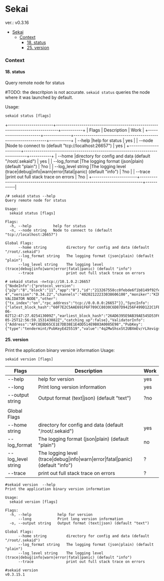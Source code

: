 # Sekai
ver.: v0.3.16
               
- [Sekai](#sekai)
    - [Context](#context)
      - [18. status](#18-status)
      - [25. version](#25-version)
### Context

#### 18. status
Query remote node for status

#TODO: the descritpion is not accurate. `sekaid status` queries the node where it was launched by default.

Usage:
```
sekaid status [flags]
```
+-----------------------+-------------------------------------------------------------------------------+-----------+
|   Flags               |                                   Description                                 |   Work    |
+-----------------------+--------------+----------------------------------------------------------------+-----------+
|   --help              |help for status                                                                |   yes     |
|   --node              |Node to connect to (default "tcp://localhost:26657")                           |   yes     |
+-----------------------+-------------------------------------------------------------------------------+-----------+
|   --home              |directory for config and data (default "/root/.sekaid")                        |   yes     |
|   --log_format        |The logging format (json|plain) (default "plain")                              |   ?no     |
|   --log_level string  |The logging level (trace|debug|info|warn|error|fatal|panic) (default "info")   |   ?no     |
|   --trace             |print out full stack trace on errors                                           |   ?no     |
+-----------------------+-------------------------------------------------------------------------------+-----------|

```
/# sekaid status --help
Query remote node for status

Usage:
  sekaid status [flags]

Flags:
  -h, --help          help for status
  -n, --node string   Node to connect to (default "tcp://localhost:26657")

Global Flags:
      --home string         directory for config and data (default "/root/.sekaid")
      --log_format string   The logging format (json|plain) (default "plain")
      --log_level string    The logging level (trace|debug|info|warn|error|fatal|panic) (default "info")
      --trace               print out full stack trace on errors
```

```
# sekaid status -n=tcp://10.1.0.2:26657
{"NodeInfo":{"protocol_version":{"p2p":"8","block":"11","app":"0"},"id":"213267558cc0febde6f1b8149f92fecf16d48b38","listen_addr":"tcp://168.119.228.165:36656","network":"localnet-4","version":"0.34.22","channels":"40202122233038606100","moniker":"KIRA VALIDATOR NODE","other":{"tx_index":"on","rpc_address":"tcp://0.0.0.0:26657"}},"SyncInfo":{"latest_block_hash":"60F7E2C5AAE691F6F709CC8030C6D87D94256F499D122C1FBBA93D8242C8A116","latest_app_hash":"B264A864767D9BE51E73A560008B44B9503E9798C7EBB570FEA7B67BC75BE54F","latest_block_height":"58760","latest_block_time":"2023-06-02T12:47:27.025413009Z","earliest_block_hash":"26AD6395E9AB39AE545D53F64B2DFF4C664F55448A5A96F9963336386CFE2B3C","earliest_app_hash":"E3B0C44298FC1C149AFBF4C8996FB92427AE41E4649B934CA495991B7852B855","earliest_block_height":"1","earliest_block_time":"2023-05-25T12:56:59.153143882Z","catching_up":false},"ValidatorInfo":{"Address":"AFC8EBD65CE1E7DD38E1E4DD514E9B03A0085E98","PubKey":{"type":"tendermint/PubKeyEd25519","value":"4q2MwShsxSt2UBXmEv/rLXevigs6uln9J74uxA/XbRE="},"VotingPower":"1"}}
```

#### 25. version
Print the application binary version information
Usage:
```
sekaid version [flags]
```
| Flags              | Description                                                                        | Work |
|--------------------|------------------------------------------------------------------------------------|------|
| --help             | help for version                                                                   | yes  |
| --long             | Print long version information                                                     | yes  |
| --output string    | Output format (text\|json) (default "text")                                        | ?no  |
|                    |                                                                                    |      |
| Global Flags       |                                                                                    |      |
| --home string      | directory for config and data (default "/root/.sekaid")                            | yes  |
| --log_format       | The logging format (json\|plain) (default "plain")                                 | no   |
| --log_level string | The logging level (trace\|debug\|info\|warn\|error\|fatal\|panic) (default "info") | ?    |
| --trace            | print out full stack trace on errors                                               | ?    |
```
#sekaid version  --help
Print the application binary version information

Usage:
  sekaid version [flags]

Flags:
  -h, --help            help for version
      --long            Print long version information
  -o, --output string   Output format (text|json) (default "text")

Global Flags:
      --home string         directory for config and data (default "/root/.sekaid")
      --log_format string   The logging format (json|plain) (default "plain")
      --log_level string    The logging level (trace|debug|info|warn|error|fatal|panic) (default "info")
      --trace               print out full stack trace on errors
```

```
#sekaid version
v0.3.15.1
```